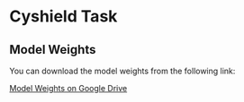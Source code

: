 # Cyshield Task

## Model Weights

You can download the model weights from the following link:

[Model Weights on Google Drive](https://drive.google.com/drive/folders/1x6Hlth-Yd8Pa5Yc__tBfCG2C1kIaNsZy?usp=sharing)